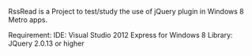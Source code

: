 RssRead is a Project to test/study the use of jQuery plugin in Windows 8 Metro apps.

Requirement:
IDE: Visual Studio 2012 Express for Windows 8
Library: JQuery 2.0.13 or higher

